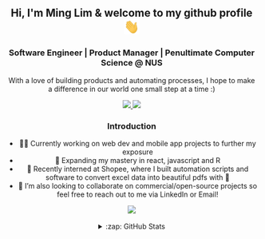 <div align="center">
  <h2> 
    Hi, I'm Ming Lim & welcome to my github profile <img src="https://raw.githubusercontent.com/ABSphreak/ABSphreak/master/gifs/Hi.gif" width="30px">
  </h2>
  <h3>
    Software Engineer | Product Manager | Penultimate Computer Science @ NUS
  </h3>
  <p>
    With a love of building products and automating processes, I hope to make a difference in our world one small step at a time :)
  </p>
  <p align="center">
    <!-- [<img align="left" alt="<my website>.com" src="https://raw.githubusercontent.com/iconic/open-iconic/master/svg/globe.svg" />][website] -->
    <a href = https://www.linkedin.com/in/minglim/>
      <img src="https://img.shields.io/badge/linkedin-%230077B5.svg?&style=for-the-badge&logo=linkedin&logoColor=white" />
    </a>
    <a href = mailto:minglim@comp.nus.edu.sg>
      <img src="https://img.shields.io/badge/Gmail-D14836?style=for-the-badge&logo=gmail&logoColor=white" />
    </a>
    <!-- [<img align="left" alt="Avalionnet | Medium" src="https://img.shields.io/badge/medium-%2312100E.svg?&style=for-the-badge&logo=medium&logoColor=white" />][medium] -->
  </p>

<!--
**Avalionnet/Avalionnet** is a ✨ _special_ ✨ repository because its `README.md` (this file) appears on your GitHub profile. -->
### Introduction
- 👨‍💻 Currently working on web dev and mobile app projects to further my exposure
- 🌱 Expanding my mastery in react, javascript and R
- 💼 Recently interned at Shopee, where I built automation scripts and software to convert excel data into beautiful pdfs with 🐍
- 👯 I’m also looking to collaborate on commercial/open-source projects so feel free to reach out to me via LinkedIn or Email!


![](https://komarev.com/ghpvc/?username=Avalionnet&color=green&style=flat&label=Github+Profile+Visitors)
<details>
  <summary>:zap: GitHub Stats</summary>
  <img align="c" alt="Avalion's Github Stats" src=https://github-readme-stats.vercel.app/api?username=Avalionnet&show_icons=true&theme=vision-friendly-dark&custom_title=Github+Stats" />
</details>

